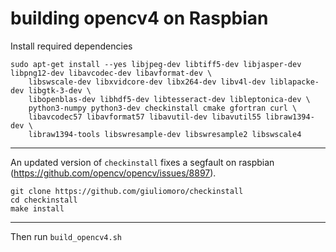 # building opencv4 on Raspbian

Install required dependencies
```
sudo apt-get install --yes libjpeg-dev libtiff5-dev libjasper-dev libpng12-dev libavcodec-dev libavformat-dev \
	libswscale-dev libxvidcore-dev libx264-dev libv4l-dev liblapacke-dev libgtk-3-dev \
	libopenblas-dev libhdf5-dev libtesseract-dev libleptonica-dev \
	python3-numpy python3-dev checkinstall cmake gfortran curl \
	libavcodec57 libavformat57 libavutil-dev libavutil55 libraw1394-dev \
	libraw1394-tools libswresample-dev libswresample2 libswscale4
```
---

An updated version of `checkinstall` fixes a segfault on raspbian (https://github.com/opencv/opencv/issues/8897).
```
git clone https://github.com/giuliomoro/checkinstall
cd checkinstall
make install
```
---

Then run `build_opencv4.sh`